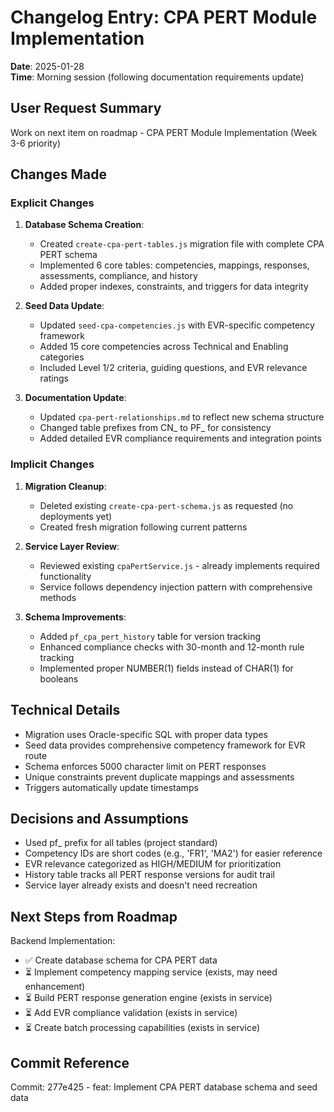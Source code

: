 # Changelog Entry: CPA PERT Module Implementation

**Date**: 2025-01-28  
**Time**: Morning session (following documentation requirements update)

## User Request Summary
Work on next item on roadmap - CPA PERT Module Implementation (Week 3-6 priority)

## Changes Made

### Explicit Changes
1. **Database Schema Creation**:
   - Created `create-cpa-pert-tables.js` migration file with complete CPA PERT schema
   - Implemented 6 core tables: competencies, mappings, responses, assessments, compliance, and history
   - Added proper indexes, constraints, and triggers for data integrity

2. **Seed Data Update**:
   - Updated `seed-cpa-competencies.js` with EVR-specific competency framework
   - Added 15 core competencies across Technical and Enabling categories
   - Included Level 1/2 criteria, guiding questions, and EVR relevance ratings

3. **Documentation Update**:
   - Updated `cpa-pert-relationships.md` to reflect new schema structure
   - Changed table prefixes from CN_ to PF_ for consistency
   - Added detailed EVR compliance requirements and integration points

### Implicit Changes
1. **Migration Cleanup**:
   - Deleted existing `create-cpa-pert-schema.js` as requested (no deployments yet)
   - Created fresh migration following current patterns

2. **Service Layer Review**:
   - Reviewed existing `cpaPertService.js` - already implements required functionality
   - Service follows dependency injection pattern with comprehensive methods

3. **Schema Improvements**:
   - Added `pf_cpa_pert_history` table for version tracking
   - Enhanced compliance checks with 30-month and 12-month rule tracking
   - Implemented proper NUMBER(1) fields instead of CHAR(1) for booleans

## Technical Details
- Migration uses Oracle-specific SQL with proper data types
- Seed data provides comprehensive competency framework for EVR route
- Schema enforces 5000 character limit on PERT responses
- Unique constraints prevent duplicate mappings and assessments
- Triggers automatically update timestamps

## Decisions and Assumptions
- Used pf_ prefix for all tables (project standard)
- Competency IDs are short codes (e.g., 'FR1', 'MA2') for easier reference
- EVR relevance categorized as HIGH/MEDIUM for prioritization
- History table tracks all PERT response versions for audit trail
- Service layer already exists and doesn't need recreation

## Next Steps from Roadmap
Backend Implementation:
- ✅ Create database schema for CPA PERT data
- ⏳ Implement competency mapping service (exists, may need enhancement)
- ⏳ Build PERT response generation engine (exists in service)
- ⏳ Add EVR compliance validation (exists in service)
- ⏳ Create batch processing capabilities (exists in service)

## Commit Reference
Commit: 277e425 - feat: Implement CPA PERT database schema and seed data